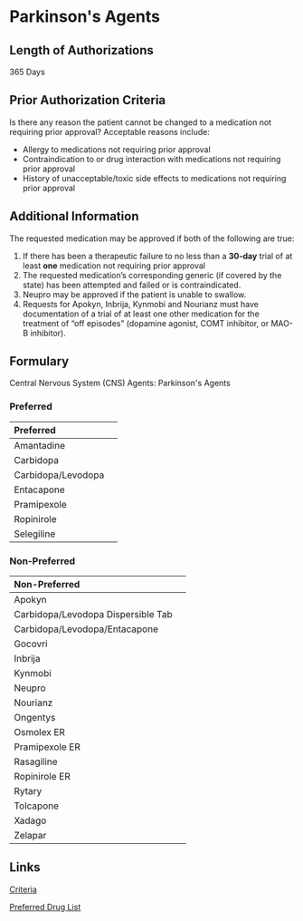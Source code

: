 # Parkinson's Agents

## Length of Authorizations

365 Days

## Prior Authorization Criteria

Is there any reason the patient cannot be changed to a medication not requiring prior approval? Acceptable reasons include:

-   Allergy to medications not requiring prior approval
-   Contraindication to or drug interaction with medications not requiring prior approval
-   History of unacceptable/toxic side effects to medications not requiring prior approval

## Additional Information

The requested medication may be approved if both of the following are true:

1.  If there has been a therapeutic failure to no less than a **30-day** trial of at least **one** medication not requiring prior approval
2.  The requested medication’s corresponding generic (if covered by the state) has been attempted and failed or is contraindicated.
3.  Neupro may be approved if the patient is unable to swallow.
4.  Requests for Apokyn, Inbrija, Kynmobi and Nourianz must have documentation of a trial of at least one other medication for the treatment of “off episodes” (dopamine agonist, COMT inhibitor, or MAO-B inhibitor).

## Formulary

Central Nervous System (CNS) Agents: Parkinson's Agents

### Preferred

| Preferred          |      |
| :----------------- | ---: |
| Amantadine         |      |
| Carbidopa          |      |
| Carbidopa/Levodopa |      |
| Entacapone         |      |
| Pramipexole        |      |
| Ropinirole         |      |
| Selegiline         |      |

### Non-Preferred

| Non-Preferred                      |      |
| :--------------------------------- | ---: |
| Apokyn                             |      |
| Carbidopa/Levodopa Dispersible Tab |      |
| Carbidopa/Levodopa/Entacapone      |      |
| Gocovri                            |      |
| Inbrija                            |      |
| Kynmobi                            |      |
| Neupro                             |      |
| Nourianz                           |      |
| Ongentys                           |      |
| Osmolex ER                         |      |
| Pramipexole ER                     |      |
| Rasagiline                         |      |
| Ropinirole ER                      |      |
| Rytary                             |      |
| Tolcapone                          |      |
| Xadago                             |      |
| Zelapar                            |      |

## Links

[Criteria](https://pharmacy.medicaid.ohio.gov/sites/default/files/20221001_UPDL_Criteria_APPROVED.pdf#page=41)

[Preferred Drug List](https://pharmacy.medicaid.ohio.gov/sites/default/files/20221001_UPDL_APPROVED_.pdf#page=17)
